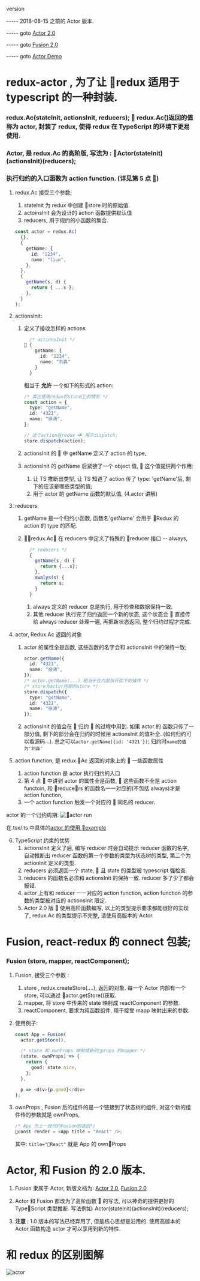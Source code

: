 version

----- 2018-08-15 之前的 Actor 版本.

----- goto [Actor 2.0 ](Actor.md)

----- goto [Fusion 2.0](../Fusion/Fusion.md)

----- goto [Actor Demo](https://github.com/Eoyo/RandomRectDemo)

# redux-actor , 为了让 redux 适用于 typescript 的一种封装.

### redux.Ac(stateInit, actionsInit, reducers);  redux.Ac()返回的值称为 actor, 封装了 redux, 使得 redux 在 TypeScript 的环境下更易使用.

### Actor, 是 redux.Ac 的高阶版, 写法为 : Actor(stateInit)(actionsInit)(reducers);

### 执行归约的入口函数为 action function. (详见第 5 点 )

1.  redux.Ac 接受三个参数;

    1. stateInit 为 redux 中创建 store 时的原始值.
    2. actoinsInit 会为设计的 action 函数提供默认值
    3. reducers, 用于规约的小函数的集合.

    ```typescript
    const actor = redux.Ac(
      {},
      {
        getName: {
          id: "1234",
          name: "lium",
        },
      },
      {
        getName(s, d) {
          return { ...s };
        },
      }
    );
    ```

2.  actionsInit:

    1.  定义了接收怎样的 actions

        ```typescript
          /* actionsInit */
         {
            getName: {
              id: "1234",
              name: "刘淼"
            }
          }
        ```

        相当于 **允许** 一个如下的形式的 action:

        ```typescript
        /* 类比使用redux的store的情形 */
        const action = {
          type: "getName",
          id: "4321",
          name: "徐涛",
        };

        // 这个action在redux 中 用于dispatch;
        store.dispatch(action);
        ```

    2.  actionsInit 的  中 getName 定义了 action 的 type,

    3.  actionsInit 的 getName 后紧接了一个 object 值,  这个值提供两个作用:
        1.  让 TS 推断出类型, 让 TS 知道了 action 传了 type: 'getName'后, 剩下的应该是哪些类型的值;
        2.  用于 actor 的 getName 函数的默认值, (4.actor 讲解)

3.  reducers:

    1.  getName 是一个归约小函数, 函数名'getName' 会用于 Redux 的 action 的 type 的匹配.
    2.  redux.Ac 在 reducers 中定义了特殊的 reducer 接口 -- always,

        ```typescript
          /* reducers */
          {
            getName(s, d) {
              return {...s};
            },
            awalys(s) {
              return s;
            }
          }
        ```

        1.  always 定义的 reducer 总是执行, 用于检查和数据保持一致.
        2.  其他 reducer 执行完了归约返回一个新的状态, 这个状态会  直接传给 always reducer 处理一遍, 再把新状态返回, 整个归约过程才完成.

4.  actor, Redux.Ac 返回的对象

    1.  actor 的属性全是函数, 这些函数的名字会和 actionsInit 中的保持一致;
        ```typescript
        actor.getName({
          id: "4321",
          name: "徐涛",
        });
        /* actor.getName(...) 相当于在内部执行如下的操作 */
        /* store为actor内部的store */
        store.dispatch({
          type: "getName",
          id: "4321",
          name: "徐涛",
        });
        ```
    2.  actionsInit 的值会在  归约  的过程中用到. 如果 actor 的 函数只传了一部分值, 剩下的部分会在归约的时候用 actionsInit 的值补全. (如何归约可以看源码...). 总之可以`actor.getName({id: '4321'})`; 归约时`name的值为'刘淼'`

5.  action function, 是 redux.Ac 返回的对象上的  一些函数属性

    1. action function 是 actor 执行归约的入口
    2. 第 4 点  中讲到 actor 的属性全是函数,  这些函数不全是 action functoin, 和 reducers 的函数名一一对应的(不包括 always)才是 action function,
    3. 一个 action function 触发一个对应的  同名的 reducer.

actor 的一个归约周期:
![actor run](../../picture/runActor.jpg)

在.tsx/.ts 中具体的[actor 的使用 example](./actor.tsx)

6.  TypeScript 约束的优势
    1. actionsInit 定义了后, 编写 reducer 时会自动提示 reducer 函数的名字, 自动推断出 reducer 函数的第一个参数的类型为状态树的类型, 第二个为 actionInit 定义的类型.
    2. reducers 必须返回一个 state,  且 state 的类型被 typescript 强检查.
    3. reducers 的函数名必须和 actionsInit 的保持一致. reducer 多了少了都会报错.
    4. actor 上有和 reducer 一一对应的 action function, action function 的参数的类型被对应的 actionsInit 限定.
    5. Actor 2.0 版  使用高阶函数编写, 以上的类型提示要求都能很好的实现了, redux.Ac 的类型提示不完整, 请使用高版本的 Actor.

# Fusion, react-redux 的 connect 包装;

### Fusion (store, mapper, reactComponent);

1. Fusion, 接受三个参数 :

   1. store , redux.createStore(....), 返回的对象. 每一个 Actor 内部有一个 store, 可以通过 actor.getStore()获取.
   2. mapper, 将 store 中传来的 state 映射成 reactComponent 的参数.
   3. reactComponent, 要求为纯函数组件, 用于接受 mapp 映射出来的参数.

2. 使用例子:

   ```typescript
   const App = Fusion(
     actor.getStore(),

     /* state 和 ownProps 映射成新的props 的mapper */
     (state, ownProps) => {
       return {
         good: state.nice,
       };
     },

     p => <div>{p.good}</div>
   );
   ```

3. ownProps , Fusion 后的组件的是一个链接到了状态树的组件, 对这个新的组件传的参数就是 ownProps,
   ```typescript
   /* App 为上一段代码Fusion的返回*/
   const render = <App title = "React" />;
   ```
   其中: `title="React"` 就是 App 的 ownProps

# Actor, 和 Fusion 的 2.0 版本.

1. Fusion 隶属于 Actor, 新版文档为: [Actor 2.0](Actor.md), [Fusion 2.0](../Fusion/Fusion.md)

2. Actor 和 Fusion 都改为了高阶函数  的写法, 可以神奇的提供更好的 TypeScript 类型推断. 写法例如: Actor(stateInit)(actionsInit)(reducers);
3. **注意** : 1.0 版本的写法已经弃用了, 但是核心思想是沿用的. 使用高版本的 Actor 函数构造 actor 才可以享用到新的特性.

# 和 redux 的区别图解

![actor](../../picture/ActorVSredux.jpg)
